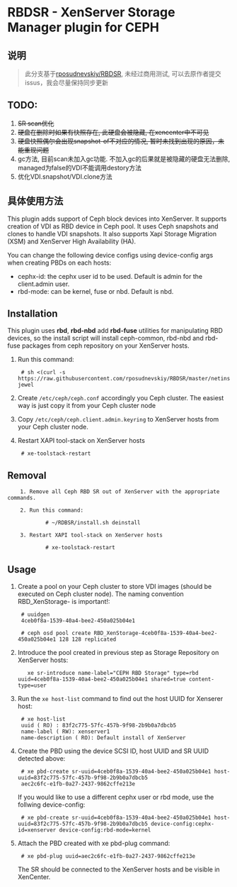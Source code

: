 # RBDSR - XenServer Storage Manager plugin for CEPH

## 说明
> 此分支基于[rposudnevskiy/RBDSR](https://github.com/rposudnevskiy/RBDSR), 未经过商用测试, 可以去原作者提交issus，我会尽量保持同步更新

## TODO:
1. ~~SR scan优化~~
2. ~~硬盘在删除时如果有快照存在, 此硬盘会被隐藏, 在xencenter中不可见~~
3. ~~硬盘快照偶尔会出现snapshot-of不对应的情况, 暂时未找到出现的原因，未能重现问题~~
4. gc方法, 目前scan未加入gc功能. 不加入gc的后果就是被隐藏的硬盘无法删除, managed为false的VDI不能调用destory方法
5. 优化VDI.snapshot/VDI.clone方法


## 具体使用方法
This plugin adds support of Ceph block devices into XenServer.
It supports creation of VDI as RBD device in Ceph pool.
It uses Ceph snapshots and clones to handle VDI snapshots. It also supports Xapi Storage Migration (XSM) and XenServer High Availability (HA).

You can change the following device configs using device-config args when creating PBDs on each hosts:
- cephx-id: the cephx user id to be used. Default is admin for the client.admin user.
- rbd-mode: can be kernel, fuse or nbd. Default is nbd.

## Installation

This plugin uses **rbd**, **rbd-nbd** add **rbd-fuse** utilities for manipulating RBD devices, so the install script will install ceph-common, rbd-nbd and rbd-fuse packages from ceph repository on your XenServer hosts.

1. Run this command:

		# sh <(curl -s https://raw.githubusercontent.com/rposudnevskiy/RBDSR/master/netinstall.sh) jewel

2. Create ```/etc/ceph/ceph.conf``` accordingly you Ceph cluster. The easiest way is just copy it from your Ceph cluster node

3. Copy ```/etc/ceph/ceph.client.admin.keyring``` to XenServer hosts from your Ceph cluster node.

4. Restart XAPI tool-stack on XenServer hosts

		# xe-toolstack-restart

## Removal
		1. Remove all Ceph RBD SR out of XenServer with the appropriate commands.

		2. Run this command:

				# ~/RDBSR/install.sh deinstall

		3. Restart XAPI tool-stack on XenServer hosts

				# xe-toolstack-restart


## Usage

1. Create a pool on your Ceph cluster to store VDI images (should be executed on Ceph cluster node). The naming convention RBD_XenStorage-<uuid> is important!:

		# uuidgen
		4ceb0f8a-1539-40a4-bee2-450a025b04e1

		# ceph osd pool create RBD_XenStorage-4ceb0f8a-1539-40a4-bee2-450a025b04e1 128 128 replicated

2. Introduce the pool created in previous step as Storage Repository on XenServer hosts:

		  xe sr-introduce name-label="CEPH RBD Storage" type=rbd uuid=4ceb0f8a-1539-40a4-bee2-450a025b04e1 shared=true content-type=user

3. Run the ```xe host-list``` command to find out the host UUID for Xenserer host:

		# xe host-list
		uuid ( RO) : 83f2c775-57fc-457b-9f98-2b9b0a7dbcb5
		name-label ( RW): xenserver1
		name-description ( RO): Default install of XenServer

4. Create the PBD using the device SCSI ID, host UUID and SR UUID detected above:

		# xe pbd-create sr-uuid=4ceb0f8a-1539-40a4-bee2-450a025b04e1 host-uuid=83f2c775-57fc-457b-9f98-2b9b0a7dbcb5
		aec2c6fc-e1fb-0a27-2437-9862cffe213e

	If you would like to use a different cephx user or rbd mode, use the follwing device-config:

		# xe pbd-create sr-uuid=4ceb0f8a-1539-40a4-bee2-450a025b04e1 host-uuid=83f2c775-57fc-457b-9f98-2b9b0a7dbcb5 device-config:cephx-id=xenserver device-config:rbd-mode=kernel


5. Attach the PBD created with xe pbd-plug command:

		# xe pbd-plug uuid=aec2c6fc-e1fb-0a27-2437-9862cffe213e

	The SR should be connected to the XenServer hosts and be visible in XenCenter.
